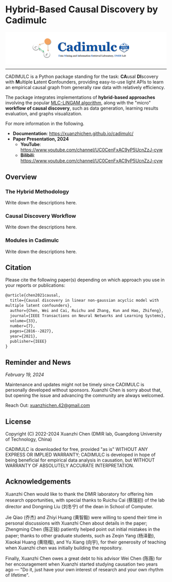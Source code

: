 # Hybrid-Based Causal Discovery by Cadimulc
<div  align="center"> 
<img src="logo_cadimulc.png" align=center />
</div>

---

CADIMULC is a Python package standing for the task: **CA**usal **DI**scovery 
with **M**ultiple **L**atent **C**onfounders, providing easy-to-use light APIs 
to learn an empirical causal graph from generally raw data with relatively efficiency.

The package integrates implementations of **hybrid-based approaches** involving the popular [MLC-LiNGAM algorithm](https://scholar.google.com/scholar?hl=en&as_sdt=0%2C5&q=Causal+discovery+in+linear+non-gaussian+acyclic+model+with+multiple+latent+confounders&btnG=),
along with the "micro" **workflow of causal discovery**, such as data generation, learning results evaluation, and graphs visualization.

For more information in the following.
* **Documentation**: https://xuanzhichen.github.io/cadimulc/
* **Paper Presentation, 2024**
  *  **YouTube**: https://www.youtube.com/channel/UC0CenFxAC9yP5UcnZzJ-cyw
  *  **Bilibili**: https://www.youtube.com/channel/UC0CenFxAC9yP5UcnZzJ-cyw

## Overview
### The Hybrid Methodology
Write down the descriptions here.

### Causal Discovery Workflow
Write down the descriptions here.

### Modules in Cadimulc
Write down the descriptions here.

## Citation
Please cite the following paper(s) depending on which approach you use in your reports or publications:
```
@article{chen2021causal,
  title={Causal discovery in linear non-gaussian acyclic model with multiple latent confounders},
  author={Chen, Wei and Cai, Ruichu and Zhang, Kun and Hao, Zhifeng},
  journal={IEEE Transactions on Neural Networks and Learning Systems},
  volume={33},
  number={7},
  pages={2816--2827},
  year={2021},
  publisher={IEEE}
}
```

## Reminder and News
_February 19, 2024_

Maintenance and updates might not be timely since CADIMULC is personally developed without sponsors. 
Xuanzhi Chen is sorry about that, but opening the issue and advancing the community are always welcomed. 

Reach Out: <xuanzhichen.42@gmail.com>

## License
Copyright (C) 2022-2024 Xuanzhi Chen (DMIR lab, Guangdong University of Technology, China)

CADIMULC is downloaded for free, provided "as is" WITHOUT ANY EXPRESS OR IMPLIED WARRANTY;
CADIMULC is developed in hope of being beneficial for empirical data analysis in causation, but WITHOUT WARRANTY OF ABSOLUTELY ACCURATE INTERPRETATION.

## Acknowledgements
Xuanzhi Chen would like to thank the DMIR laboratory for offering him research opportunities, 
with special thanks to Ruichu Cai (蔡瑞初) of the lab director and Dongning Liu (刘冬宁) of the dean in School of Computer.

Jie Qiao (乔杰) and Zhiyi Huang (黄智毅) were willing to spend their time in personal discussions with Xuanzhi Chen 
about details in the paper;
Zhengming Chen (陈正铭) patiently helped point out initial mistakes in the paper;
thanks to other graduate students, such as Zeqin Yang (杨泽勤), Xiaokai Huang (黄晓楷), and Yu Xiang (向宇),
for their generosity of teaching when Xuanzhi chen was initially building the repository.

Finally,
Xuanzhi Chen owes a great debt to his advisor Wei Chen (陈薇) for her encouragement 
when Xuanzhi started studying causation two years ago
— "Do it, just have your own interest of research and your own rhythm of lifetime".
